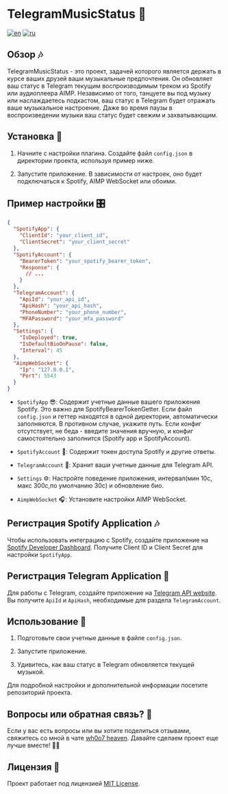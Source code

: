 # TelegramMusicStatus 🎵

[![en](https://img.shields.io/badge/lang-en-blue.svg)](https://github.com/wh0o7/TelegramMusicStatus/blob/main/README.md) [![ru](https://img.shields.io/badge/lang-ru-red.svg)](https://github.com/wh0o7/TelegramMusicStatus/blob/main/README.ru-ru.md)

## Обзор 🎶

TelegramMusicStatus - это проект, задачей которого является держать в курсе ваших друзей ваши музыкальные предпочтения. Он обновляет ваш статус в Telegram текущим воспроизводимым треком из Spotify или аудиоплеера AIMP. Независимо от того, танцуете вы под музыку или наслаждаетесь подкастом, ваш статус в Telegram будет отражать ваше музыкальное настроение. Даже во время паузы в воспроизведении музыки ваш статус будет свежим и захватывающим.

## Установка 🚀

1. Начните с настройки плагина. Создайте файл `config.json` в директории проекта, используя пример ниже.

2. Запустите приложение. В зависимости от настроек, оно будет подключаться к Spotify, AIMP WebSocket или обоими.

## Пример настройки 🎛️

```json
{
  "SpotifyApp": {
    "ClientId": "your_client_id",
    "ClientSecret": "your_client_secret"
  },
  "SpotifyAccount": {
    "BearerToken": "your_spotify_bearer_token",
    "Response": {
      // ...
    }
  },
  "TelegramAccount": {
    "ApiId": "your_api_id",
    "ApiHash": "your_api_hash",
    "PhoneNumber": "your_phone_number",
    "MFAPassword": "your_mfa_password"
  },
  "Settings": {
    "IsDeployed": true,
    "IsDefaultBioOnPause": false,
    "Interval": 45
  },
  "AimpWebSocket": {
    "Ip": "127.0.0.1",
    "Port": 5543
  }
}
```

- `SpotifyApp` 😎: Содержит учетные данные вашего приложения Spotify. Это важно для SpotifyBearerTokenGetter. Если файл `config.json` и геттер находятся в одной директории, автоматически заполняются. В противном случае, укажите путь. Если конфиг отсутствует, не беда - введите значения вручную, и конфиг самостоятельно заполнится (Spotify app и SpotifyAccount).

- `SpotifyAccount` 🎵: Содержит токен доступа Spotify и другие ответы.

- `TelegramAccount` 💬: Хранит ваши учетные данные для Telegram API.

- `Settings` ⚙️: Настройте поведение приложения, интервал(мин 10с, макс 300с,по умолчанию 30с) и обновление био.

- `AimpWebSocket` 🎧: Установите настройки AIMP WebSocket.

## Регистрация Spotify Application 🎶

Чтобы использовать интеграцию с Spotify, создайте приложение на [Spotify Developer Dashboard](https://developer.spotify.com/dashboard/applications). Получите Client ID и Client Secret для настройки `SpotifyApp`.

## Регистрация Telegram Application 💬

Для работы с Telegram, создайте приложение на [Telegram API website](https://my.telegram.org/auth). Вы получите `ApiId` и `ApiHash`, необходимые для раздела `TelegramAccount`.

## Использование 🎉

1. Подготовьте свои учетные данные в файле `config.json`.

2. Запустите приложение.

3. Удивитесь, как ваш статус в Telegram обновляется текущей музыкой.

Для подробной настройки и дополнительной информации посетите репозиторий проекта.

## Вопросы или обратная связь? 🤔

Если у вас есть вопросы или вы хотите поделиться отзывами, свяжитесь со мной в чате [wh0o7 heaven](https://t.me/+D-T_xElzA003Nzcy). Давайте сделаем проект еще лучше вместе! 🎵🎉

## Лицензия 📄

Проект работает под лицензией [MIT License](LICENSE).
